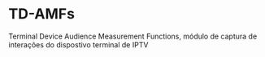 # TD-AMFs
Terminal Device Audience Measurement Functions, módulo de captura de interações do dispostivo terminal de IPTV
